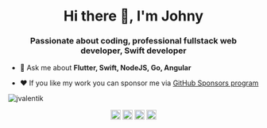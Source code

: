 <h1 align="center">Hi there 👋, I'm Johny</h1>
<h3 align="center">Passionate about coding, professional fullstack web developer, Swift developer</h3>

- 💬 Ask me about **Flutter, Swift, NodeJS, Go, Angular**

- ❤️ If you like my work you can sponsor me via <a href='https://github.com/sponsors/jvalentik'>GitHub Sponsors program</a>

<img src="https://github-readme-stats.vercel.app/api?username=jvalentik&show_icons=true" alt="jvalentik" /> </p>


<p align="center">
<a href="https://dev.to/jvalentik" target="blank"><img align="center" src="https://cdn.jsdelivr.net/npm/simple-icons@3.0.1/icons/dev-dot-to.svg" alt="@jvalentik" height="20" width="20" /></a>
<a href="https://twitter.com/johnyvalentik" target="blank"><img align="center" src="https://cdn.jsdelivr.net/npm/simple-icons@3.0.1/icons/twitter.svg" alt="@johnyvalentik" height="20" width="20" /></a>
<a href="https://linkedin.com/in/janvalentik" target="blank"><img align="center" src="https://cdn.jsdelivr.net/npm/simple-icons@3.0.1/icons/linkedin.svg" alt="janvalentik" height="20" width="20" /></a>
<a href="https://medium.com/@johnyvalentik" target="blank"><img align="center" src="https://cdn.jsdelivr.net/npm/simple-icons@3.0.1/icons/medium.svg" alt="@johnyvalentik" height="20" width="20" /></a>
</p>
